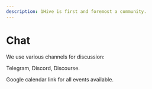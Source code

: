 ```yaml
---
description: 1Hive is first and foremost a community.
---
```


# Chat

We use various channels for discussion:

Telegram, Discord, Discourse.

Google calendar link for all events available.

